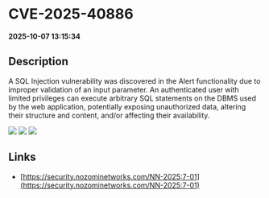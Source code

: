 # CVE-2025-40886

**2025-10-07 13:15:34**

## Description
A SQL Injection vulnerability was discovered in the Alert functionality due to improper validation of an input parameter. An authenticated user with limited privileges can execute arbitrary SQL statements on the DBMS used by the web application, potentially exposing unauthorized data, altering their structure and content, and/or affecting their availability.

![](https://img.shields.io/static/v1?label=Score&message=7.7&color=red)
![](https://img.shields.io/static/v1?label=Severity&message=HIGH&color=red)
![](https://img.shields.io/static/v1?label=CWE&message=SQL&color=green)

## Links
- [https://security.nozominetworks.com/NN-2025:7-01](https://security.nozominetworks.com/NN-2025:7-01)

